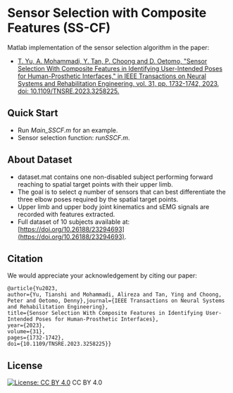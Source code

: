 # Sensor Selection with Composite Features (SS-CF)
 Matlab implementation of the sensor selection algorithm in the paper:
 * [T. Yu, A. Mohammadi, Y. Tan, P. Choong and D. Oetomo, "Sensor Selection With Composite Features in Identifying User-Intended Poses for Human-Prosthetic Interfaces," in IEEE Transactions on Neural Systems and Rehabilitation Engineering, vol. 31, pp. 1732-1742, 2023, doi: 10.1109/TNSRE.2023.3258225.](https://ieeexplore.ieee.org/document/10073539)  

## Quick Start
 - Run *Main_SSCF.m* for an example.
 - Sensor selection function: *runSSCF.m*. 

## About Dataset
 * dataset.mat contains one non-disabled subject performing forward reaching to spatial target points with their upper limb. 
 * The goal is to select $q$ number of sensors that can best differentiate the three elbow poses required by the spatial target points. 
 * Upper limb and upper body joint kinematics and sEMG signals are recorded with features extracted.
 * Full dataset of 10 subjects available at: [https://doi.org/10.26188/23294693](https://doi.org/10.26188/23294693).

## Citation
We would appreciate your acknowledgement by citing our paper:

``` 
@article{Yu2023,
author={Yu, Tianshi and Mohammadi, Alireza and Tan, Ying and Choong, Peter and Oetomo, Denny},journal={IEEE Transactions on Neural Systems and Rehabilitation Engineering}, 
title={Sensor Selection With Composite Features in Identifying User-Intended Poses for Human-Prosthetic Interfaces}, 
year={2023},
volume={31},
pages={1732-1742},
doi={10.1109/TNSRE.2023.3258225}}
``` 

## License
[![License: CC BY 4.0](https://licensebuttons.net/l/by/4.0/80x15.png)](https://creativecommons.org/licenses/by/4.0/) CC BY 4.0 
